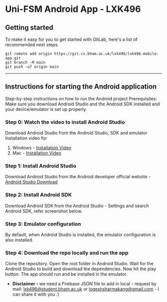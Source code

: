 # Uni-FSM Android App - LXK496

## Getting started

To make it easy for you to get started with GitLab, here's a list of recommended next steps.

```
git remote add origin https://git.cs.bham.ac.uk/lxk496/lxk496-mobile-app.git
git branch -M main
git push -uf origin main
```
***
## Instructions for starting the Android application

Step-by-step instructions on how to run the Android project
Prerequisites: Make sure you download Android Studio and the Android SDK installed and your device/emulator is set up properly.

### Step 0: Watch the video to install Android Studio
Download Android Studio from the Android Studio, SDK and emulator Installation video for

1. Windows - [Installation Video](https://www.youtube.com/watch?v=8gc5z3aKc6k)
2. Mac - [Installation Video](https://www.youtube.com/watch?v=8ILww0tUSxw)

### Step 1: Install Android Studio
Download Android Studio from the Android developer official website - [Android Studio Download](https://developer.android.com/studio)

### Step 2: Install Android SDK
Download Android SDK from the Android Studio - Settings and search Android SDK, refer screenshot below.
### Step 3: Emulator configuration
By default, when Android Studio is installed, the emulator configuration is also installed.

### Step 4: Download the repo locally and run the app
Clone the repository.
Open the root folder in Android Studio.
Wait for the Android Studio to build and download the dependencies.
Now hit the play button.
The app should run and be installed in the emulator.
- **Disclaimer -**
  we need a Firebase JSON file to add in local - request by mail: lxk496@student.bham.ac.uk or logeshsharmakang@gmail.com - I can share it with you :) 
